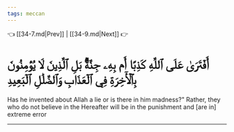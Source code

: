 ```yaml
---
tags: meccan
---
```


👈 [[34-7.md|Prev]] | [[34-9.md|Next]] 👉

# أَفۡتَرَىٰ عَلَى ٱللَّهِ كَذِبًا أَم بِهِۦ جِنَّةُۢۗ بَلِ ٱلَّذِينَ لَا يُؤۡمِنُونَ بِٱلۡأٓخِرَةِ فِي ٱلۡعَذَابِ وَٱلضَّلَٰلِ ٱلۡبَعِيدِ

Has he invented about Allah a lie or is there in him madness?" Rather, they who do not believe in the Hereafter will be in the punishment and [are in] extreme error

---

